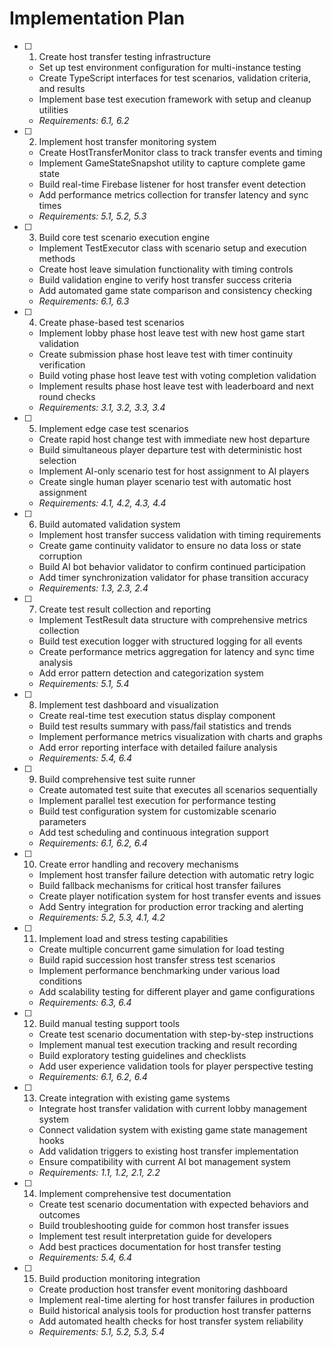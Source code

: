 # Implementation Plan

- [ ] 1. Create host transfer testing infrastructure
  - Set up test environment configuration for multi-instance testing
  - Create TypeScript interfaces for test scenarios, validation criteria, and results
  - Implement base test execution framework with setup and cleanup utilities
  - _Requirements: 6.1, 6.2_

- [ ] 2. Implement host transfer monitoring system
  - Create HostTransferMonitor class to track transfer events and timing
  - Implement GameStateSnapshot utility to capture complete game state
  - Build real-time Firebase listener for host transfer event detection
  - Add performance metrics collection for transfer latency and sync times
  - _Requirements: 5.1, 5.2, 5.3_

- [ ] 3. Build core test scenario execution engine
  - Implement TestExecutor class with scenario setup and execution methods
  - Create host leave simulation functionality with timing controls
  - Build validation engine to verify host transfer success criteria
  - Add automated game state comparison and consistency checking
  - _Requirements: 6.1, 6.3_

- [ ] 4. Create phase-based test scenarios
  - Implement lobby phase host leave test with new host game start validation
  - Create submission phase host leave test with timer continuity verification
  - Build voting phase host leave test with voting completion validation
  - Implement results phase host leave test with leaderboard and next round checks
  - _Requirements: 3.1, 3.2, 3.3, 3.4_

- [ ] 5. Implement edge case test scenarios
  - Create rapid host change test with immediate new host departure
  - Build simultaneous player departure test with deterministic host selection
  - Implement AI-only scenario test for host assignment to AI players
  - Create single human player scenario test with automatic host assignment
  - _Requirements: 4.1, 4.2, 4.3, 4.4_

- [ ] 6. Build automated validation system
  - Implement host transfer success validation with timing requirements
  - Create game continuity validator to ensure no data loss or state corruption
  - Build AI bot behavior validator to confirm continued participation
  - Add timer synchronization validator for phase transition accuracy
  - _Requirements: 1.3, 2.3, 2.4_

- [ ] 7. Create test result collection and reporting
  - Implement TestResult data structure with comprehensive metrics collection
  - Build test execution logger with structured logging for all events
  - Create performance metrics aggregation for latency and sync time analysis
  - Add error pattern detection and categorization system
  - _Requirements: 5.1, 5.4_

- [ ] 8. Implement test dashboard and visualization
  - Create real-time test execution status display component
  - Build test results summary with pass/fail statistics and trends
  - Implement performance metrics visualization with charts and graphs
  - Add error reporting interface with detailed failure analysis
  - _Requirements: 5.4, 6.4_

- [ ] 9. Build comprehensive test suite runner
  - Create automated test suite that executes all scenarios sequentially
  - Implement parallel test execution for performance testing
  - Build test configuration system for customizable scenario parameters
  - Add test scheduling and continuous integration support
  - _Requirements: 6.1, 6.2, 6.4_

- [ ] 10. Create error handling and recovery mechanisms
  - Implement host transfer failure detection with automatic retry logic
  - Build fallback mechanisms for critical host transfer failures
  - Create player notification system for host transfer events and issues
  - Add Sentry integration for production error tracking and alerting
  - _Requirements: 5.2, 5.3, 4.1, 4.2_

- [ ] 11. Implement load and stress testing capabilities
  - Create multiple concurrent game simulation for load testing
  - Build rapid succession host transfer stress test scenarios
  - Implement performance benchmarking under various load conditions
  - Add scalability testing for different player and game configurations
  - _Requirements: 6.3, 6.4_

- [ ] 12. Build manual testing support tools
  - Create test scenario documentation with step-by-step instructions
  - Implement manual test execution tracking and result recording
  - Build exploratory testing guidelines and checklists
  - Add user experience validation tools for player perspective testing
  - _Requirements: 6.1, 6.2, 6.4_

- [ ] 13. Create integration with existing game systems
  - Integrate host transfer validation with current lobby management system
  - Connect validation system with existing game state management hooks
  - Add validation triggers to existing host transfer implementation
  - Ensure compatibility with current AI bot management system
  - _Requirements: 1.1, 1.2, 2.1, 2.2_

- [ ] 14. Implement comprehensive test documentation
  - Create test scenario documentation with expected behaviors and outcomes
  - Build troubleshooting guide for common host transfer issues
  - Implement test result interpretation guide for developers
  - Add best practices documentation for host transfer testing
  - _Requirements: 5.4, 6.4_

- [ ] 15. Build production monitoring integration
  - Create production host transfer event monitoring dashboard
  - Implement real-time alerting for host transfer failures in production
  - Build historical analysis tools for production host transfer patterns
  - Add automated health checks for host transfer system reliability
  - _Requirements: 5.1, 5.2, 5.3, 5.4_
